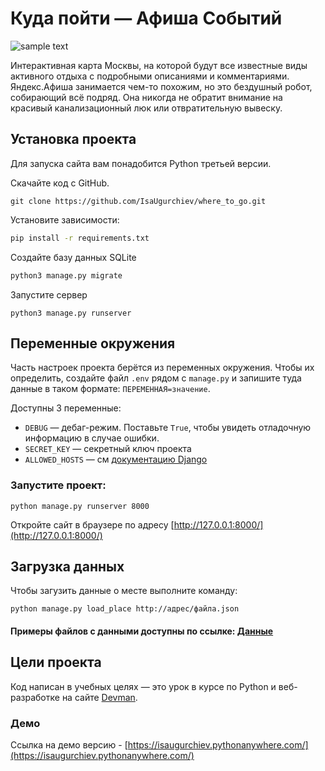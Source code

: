 # Куда пойти — Афиша Событий

![sample text](https://github.com/devmanorg/where-to-go-frontend/blob/master/.gitbook/assets/site.png?raw=true)

Интерактивная карта Москвы, на которой будут все известные виды активного отдыха с подробными описаниями и комментариями. Яндекс.Афиша занимается чем-то похожим, но это бездушный робот, собирающий всё подряд. Она никогда не обратит внимание на красивый канализационный люк или отвратительную вывеску.

## Установка проекта

Для запуска сайта вам понадобится Python третьей версии.

Скачайте код с GitHub.
```
git clone https://github.com/IsaUgurchiev/where_to_go.git
```

Установите зависимости:

```sh
pip install -r requirements.txt
```

Создайте базу данных SQLite

```sh
python3 manage.py migrate
```

Запустите сервер

```
python3 manage.py runserver
```

## Переменные окружения

Часть настроек проекта берётся из переменных окружения. Чтобы их определить, создайте файл `.env` рядом с `manage.py` и запишите туда данные в таком формате: `ПЕРЕМЕННАЯ=значение`.

Доступны 3 переменные:
- `DEBUG` — дебаг-режим. Поставьте `True`, чтобы увидеть отладочную информацию в случае ошибки.
- `SECRET_KEY` — секретный ключ проекта
- `ALLOWED_HOSTS` — см [документацию Django](https://docs.djangoproject.com/en/3.1/ref/settings/#allowed-hosts)

### Запустите проект:
```
python manage.py runserver 8000
```
Откройте сайт в браузере по адресу [http://127.0.0.1:8000/](http://127.0.0.1:8000/)

## Загрузка данных
Чтобы загузить данные о месте выполните команду:
```
python manage.py load_place http://адрес/файла.json
```
#### Примеры файлов с данными доступны по ссылке: [Данные](https://github.com/devmanorg/where-to-go-places/tree/master)

## Цели проекта

Код написан в учебных целях — это урок в курсе по Python и веб-разработке на сайте [Devman](https://dvmn.org).

### Демо
Ссылка на демо версию - [https://isaugurchiev.pythonanywhere.com/](https://isaugurchiev.pythonanywhere.com/)